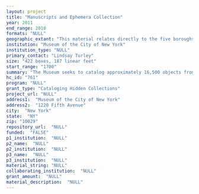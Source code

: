 ```yaml
--- 
layout: project 
title: "Manuscripts and Ephemera Collection"
year: 2011
end_range: 2010
formats: "NULL"
geographic_extant: "This material relates directly to the five boroughs of New York City and the immediate metropolitan area, with Manhattan predominating."
institution: "Museum of the City of New York"
institution_type: "NULL"
primary_contact: "Lindsay Turley"
size: "422 boxes, 187 linear feet"
start_range: "1700"
summary: "The Museum seeks to catalog approximately 16,500 objects from the Museum's Ephemera Collection. These objects document the day-to-day life of New Yorkers over the last 300 years with the bulk of the materials dating to late 19th and early 20th centuries. The ephemera comprise a variety of formats, including print material such as menus, invitations, pamphlets, and handbills; textiles such as pennants, sashes, ties, and scarves; and three-dimensional artifacts such as badges, buttons, children's identification tags, and promotional items. The subject of the material encompasses political campaigns and elections; social events such as concerts, lectures, and balls; civic celebrations such as bridge openings, subway openings, and centennials; institutions such as volunteer fire departments, churches, and schools; personal identification such as passports, licenses, and citizenship papers; retail developments, including trade cards, advertisements, bills, and receipts; and materials related to political movements such as Prohibition and women's suffrage. Many objects were originally owned by or related to influential New Yorkers, such as the Belmont, Havemeyer, Whitney, and Livingston families. Materials in the Ephemera Collection are encyclopedic in their range, but geographically focused on New York City and its immediate area."
hc_id: "761"
program: "NULL"
grant_type: "Cataloging Hidden Collections"
project_url: "NULL"
address1:  "Museum of the City of New York"
address2:  "1220 Fifth Avenue"
city:  "New York"
state:  "NY"
zip: "10029"
repository_url:  "NULL"
funded:  "FALSE"
p1_institution:  "NULL"
p2_name:  "NULL"
p2_institution:  "NULL"
p3_name:  "NULL"
p3_institution:  "NULL"
material_string: "NULL"
collaborating_institution:  "NULL"
grant_amount:  "NULL"
material_description:  "NULL"
---
```


